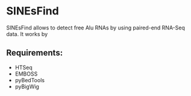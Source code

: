 # SINEsFind

SINEsFind allows to detect free Alu RNAs by using paired-end RNA-Seq data.
It works by 

Requirements:
-----

 * HTSeq
 * EMBOSS
 * pyBedTools
 * pyBigWig
